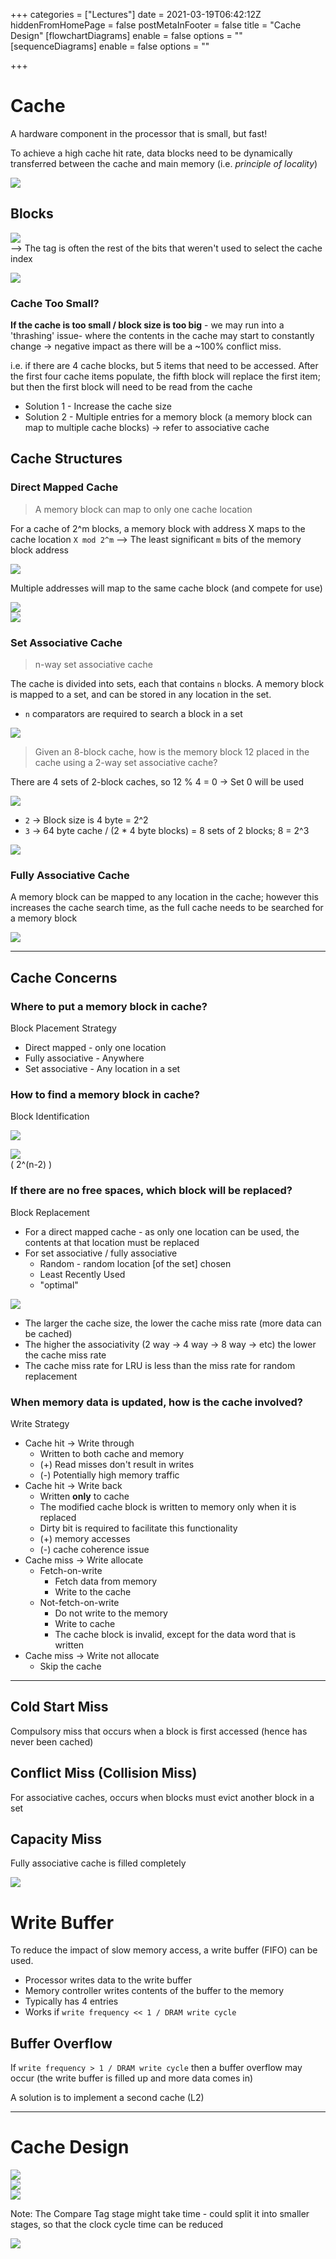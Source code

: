 +++
categories = ["Lectures"]
date = 2021-03-19T06:42:12Z
hiddenFromHomePage = false
postMetaInFooter = false
title = "Cache Design"
[flowchartDiagrams]
enable = false
options = ""
[sequenceDiagrams]
enable = false
options = ""

+++
# Cache

A hardware component in the processor that is small, but fast!

To achieve a high cache hit rate, data blocks need to be dynamically transferred between the cache and main memory (i.e. _principle of locality_)

![](/uploads/snipaste_2021-03-19_17-55-52.png)

## Blocks

![](/uploads/snipaste_2021-03-19_18-01-46.png)  
\--> The tag is often the rest of the bits that weren't used to select the cache index

![](/uploads/snipaste_2021-03-19_18-12-41.png)

### Cache Too Small?

**If the cache is too small / block size is too big** - we may run into a 'thrashing' issue- where the contents in the cache may start to constantly change -> negative impact as there will be a \~100% conflict miss.

i.e. if there are 4 cache blocks, but 5 items that need to be accessed. After the first four cache items populate, the fifth block will replace the first item; but then the first block will need to be read from the cache

* Solution 1 - Increase the cache size
* Solution 2 - Multiple entries for a memory block (a memory block can map to multiple cache blocks) -> refer to associative cache

## Cache Structures

### Direct Mapped Cache

> A memory block can map to only one cache location

For a cache of 2^m blocks, a memory block with address X maps to the cache location `X mod 2^m` --> The least significant `m` bits of the memory block address

![](/uploads/snipaste_2021-03-19_17-49-48.png)

Multiple addresses will map to the same cache block (and compete for use)

![](/uploads/snipaste_2021-03-19_18-00-06.png)  
![](/uploads/snipaste_2021-03-19_18-04-04.png)

### Set Associative Cache

> n-way set associative cache

The cache is divided into sets, each that contains `n` blocks. A memory block is mapped to a set, and can be stored in any location in the set.

* `n` comparators are required to search a block in a set

![](/uploads/snipaste_2021-03-19_19-44-30.png)

> Given an 8-block cache, how is the memory block 12 placed in the cache using a 2-way set associative cache?

There are 4 sets of 2-block caches, so 12 % 4 = 0 -> Set 0 will be used

![](/uploads/snipaste_2021-03-19_19-53-26.png)

* `2` -> Block size is 4 byte = 2^2
* `3` -> 64 byte cache / (2 * 4 byte blocks) = 8 sets of 2 blocks; 8 = 2^3

![](/uploads/snipaste_2021-04-06_00-21-52.png)

### Fully Associative Cache

A memory block can be mapped to any location in the cache; however this increases the cache search time, as the full cache needs to be searched for a memory block

![](/uploads/snipaste_2021-03-19_19-13-19.png)

***

## Cache Concerns

### Where to put a memory block in cache?

Block Placement Strategy

* Direct mapped - only one location
* Fully associative - Anywhere
* Set associative - Any location in a set

### How to find a memory block in cache?

Block Identification

![](/uploads/snipaste_2021-04-06_00-22-27.png)

![](/uploads/snipaste_2021-04-06_00-27-08.png)  
( 2^(n-2) )

### If there are no free spaces, which block will be replaced?

Block Replacement

* For a direct mapped cache - as only one location can be used, the contents at that location must be replaced
* For set associative / fully associative
  * Random - random location \[of the set\] chosen
  * Least Recently Used
  * "optimal"

![](/uploads/snipaste_2021-04-06_00-31-03.png)

* The larger the cache size, the lower the cache miss rate (more data can be cached)
* The higher the associativity (2 way -> 4 way -> 8 way -> etc) the lower the cache miss rate
* The cache miss rate for LRU is less than the miss rate for random replacement

### When memory data is updated, how is the cache involved?

Write Strategy

* Cache hit -> Write through
  * Written to both cache and memory
  * (+) Read misses don't result in writes
  * (-) Potentially high memory traffic
* Cache hit -> Write back
  * Written **only** to cache
  * The modified cache block is written to memory only when it is replaced
  * Dirty bit is required to facilitate this functionality
  * (+) memory accesses
  * (-) cache coherence issue
* Cache miss -> Write allocate
  * Fetch-on-write
    * Fetch data from memory
    * Write to the cache
  * Not-fetch-on-write
    * Do not write to the memory
    * Write to cache
    * The cache block is invalid, except for the data word that is written
* Cache miss -> Write not allocate
  * Skip the cache

***

## Cold Start Miss

Compulsory miss that occurs when a block is first accessed (hence has never been cached)

## Conflict Miss (Collision Miss)

For associative caches, occurs when blocks must evict another block in a set

## Capacity Miss

Fully associative cache is filled completely

![](/uploads/snipaste_2021-04-06_01-16-21.png)

# Write Buffer

To reduce the impact of slow memory access, a write buffer (FIFO) can be used.

* Processor writes data to the write buffer
* Memory controller writes contents of the buffer to the memory
* Typically has 4 entries
* Works if `write frequency << 1 / DRAM write cycle`

## Buffer Overflow

If `write frequency > 1 / DRAM write cycle` then a buffer overflow may occur (the write buffer is filled up and more data comes in)

A solution is to implement a second cache (L2)

***

# Cache Design

![](/uploads/snipaste_2021-04-06_01-17-02.png)  
![](/uploads/snipaste_2021-04-06_01-18-28.png)  
![](/uploads/snipaste_2021-04-06_01-19-22.png)

Note: The Compare Tag stage might take time - could split it into smaller stages, so that the clock cycle time can be reduced

![](/uploads/snipaste_2021-04-06_01-24-20.png)